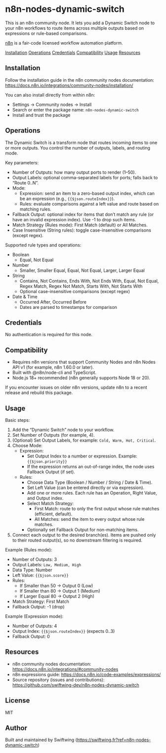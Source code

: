 # n8n-nodes-dynamic-switch  
  
This is an n8n community node. It lets you add a Dynamic Switch node to your n8n workflows to route items across multiple outputs based on expressions or rule-based comparisons.  
  
[n8n](https://n8n.io/) is a fair-code licensed workflow automation platform.  
  
[Installation](#installation)   [Operations](#operations)   [Credentials](#credentials)   [Compatibility](#compatibility)   [Usage](#usage)   [Resources](#resources)
  
## Installation  
  
Follow the installation guide in the n8n community nodes documentation:  
https://docs.n8n.io/integrations/community-nodes/installation/  
  
You can also install directly from within n8n:  
- Settings → Community nodes → Install  
- Search or enter the package name: `n8n-nodes-dynamic-switch`  
- Install and trust the package  
  
## Operations  
  
The Dynamic Switch is a transform node that routes incoming items to one or more outputs. You control the number of outputs, labels, and routing mode.  
  
Key parameters:  
- Number of Outputs: how many output ports to render (1–50).  
- Output Labels: optional comma-separated labels for ports; falls back to “Route 0..N”.  
- Mode:  
  - Expression: send an item to a zero-based output index, which can be an expression (e.g., `{{$json.routeIndex}}`).  
  - Rules: evaluate comparisons against a left value and route based on matching rules.  
- Fallback Output: optional index for items that don’t match any rule (or have an invalid expression index). Use -1 to drop such items.  
- Match Strategy (Rules mode): First Match (default) or All Matches.  
- Case Insensitive (String rules): toggle case-insensitive comparisons (except regex).  
  
Supported rule types and operations:  
  
- Boolean  
  - Equal, Not Equal  
- Number  
  - Smaller, Smaller Equal, Equal, Not Equal, Larger, Larger Equal  
- String  
  - Contains, Not Contains, Ends With, Not Ends With, Equal, Not Equal, Regex Match, Regex Not Match, Starts With, Not Starts With  
  - Optional case-insensitive comparisons (except regex)  
- Date & Time  
  - Occurred After, Occurred Before  
  - Dates are parsed to timestamps for comparison  
  
## Credentials  
  
No authentication is required for this node.  
  
## Compatibility  
  
- Requires n8n versions that support Community Nodes and n8n Nodes API v1 (for example, n8n 1.60.0 or later).  
- Built with @n8n/node-cli and TypeScript.  
- Node.js 18+ recommended (n8n generally supports Node 18 or 20).  
  
If you encounter issues on older n8n versions, update n8n to a recent release and rebuild this package.  
  
## Usage  
  
Basic steps:  
1) Add the “Dynamic Switch” node to your workflow.  
2) Set Number of Outputs (for example, 4).  
3) (Optional) Set Output Labels, for example: `Cold, Warm, Hot, Critical`.  
4) Choose Mode:  
   - Expression:  
     - Set Output Index to a number or expression. Example: `{{$json.priority}}`  
     - If the expression returns an out-of-range index, the node uses Fallback Output (if set).  
   - Rules:  
     - Choose Data Type (Boolean / Number / String / Date & Time).  
     - Set Left Value (can be entered directly or via expression).  
     - Add one or more rules. Each rule has an Operation, Right Value, and Output index.  
     - Select Match Strategy:  
       - First Match: route to only the first output whose rule matches (efficient, default).  
       - All Matches: send the item to every output whose rule matches.  
     - Optionally set Fallback Output for non-matching items.  
5) Connect each output to the desired branch(es). Items are pushed only to their routed output(s), so no downstream filtering is required.  
  
Example (Rules mode):  
- Number of Outputs: 3  
- Output Labels: `Low, Medium, High`  
- Data Type: Number  
- Left Value: `{{$json.score}}`  
- Rules:  
  - If Smaller than 50 → Output 0 (Low)  
  - If Smaller than 80 → Output 1 (Medium)  
  - If Larger Equal 80 → Output 2 (High)  
- Match Strategy: First Match  
- Fallback Output: -1 (drop)  
  
Example (Expression mode):  
- Number of Outputs: 4  
- Output Index: `{{$json.routeIndex}}` (expects 0..3)  
- Fallback Output: 0  
  
## Resources  
  
- n8n community nodes documentation: https://docs.n8n.io/integrations/#community-nodes  
- n8n expressions guide: https://docs.n8n.io/code-examples/expressions/  
- Source repository (issues and contributions): https://github.com/swiftwing-dev/n8n-nodes-dynamic-switch  
  

## License  
MIT  

## Author  
Built and maintained by Swiftwing (https://swiftwing.fr?ref=n8n-nodes-dynamic-switch)  

